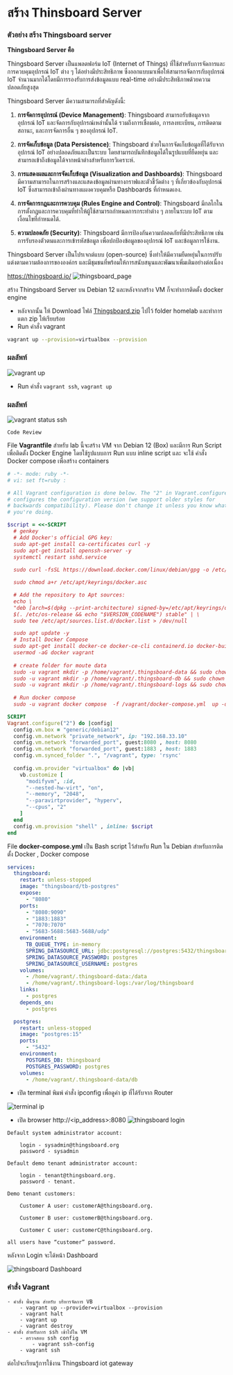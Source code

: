 # สร้าง Thinsboard Server
### ตัวอย่าง สร้าง Thingsboard server  

**Thingsboard Server คือ**

Thingsboard Server เป็นแพลตฟอร์ม IoT (Internet of Things) ที่ใช้สำหรับการจัดการและการควบคุมอุปกรณ์ IoT ต่าง ๆ ได้อย่างมีประสิทธิภาพ ซึ่งออกแบบมาเพื่อให้สามารถจัดการกับอุปกรณ์ IoT จำนวนมากได้โดยมีการรองรับการส่งข้อมูลแบบ real-time อย่างมีประสิทธิภาพด้วยความปลอดภัยสูงสุด

Thingsboard Server มีความสามารถที่สำคัญดังนี้:

1. **การจัดการอุปกรณ์ (Device Management)**: Thingsboard สามารถรับข้อมูลจากอุปกรณ์ IoT และจัดการกับอุปกรณ์เหล่านั้นได้ รวมถึงการเชื่อมต่อ, การลงทะเบียน, การติดตามสถานะ, และการจัดการอื่น ๆ ของอุปกรณ์ IoT.

2. **การจัดเก็บข้อมูล (Data Persistence)**: Thingsboard ช่วยในการจัดเก็บข้อมูลที่ได้รับจากอุปกรณ์ IoT อย่างปลอดภัยและเป็นระบบ โดยสามารถบันทึกข้อมูลได้ในรูปแบบที่ยืดหยุ่น และสามารถเข้าถึงข้อมูลได้จากหน้าต่างสำหรับการวิเคราะห์.

3. **การแสดงผลและการจัดเก็บข้อมูล (Visualization and Dashboards)**: Thingsboard มีความสามารถในการสร้างและแสดงข้อมูลผ่านทางกราฟและตัวชี้วัดต่าง ๆ ที่เกี่ยวข้องกับอุปกรณ์ IoT ซึ่งสามารถเข้าถึงผ่านทางแผงควบคุมหรือ Dashboards ที่กำหนดเอง.

4. **การจัดการกฎและการควบคุม (Rules Engine and Control)**: Thingsboard มีกลไกในการตั้งกฎและการควบคุมที่ทำให้ผู้ใช้สามารถกำหนดการกระทำต่าง ๆ ภายในระบบ IoT ตามเงื่อนไขที่กำหนดได้.

5. **ความปลอดภัย (Security)**: Thingsboard มีการป้องกันความปลอดภัยที่มีประสิทธิภาพ เช่น การรับรองตัวตนและการเข้ารหัสข้อมูล เพื่อปกป้องข้อมูลของอุปกรณ์ IoT และข้อมูลการใช้งาน.

Thingsboard Server เป็นโปรเจกต์แบบ (open-source) ซึ่งทำให้มีความยืดหยุ่นในการปรับแต่งตามความต้องการขององค์กร และมีชุมชนที่พร้อมให้การสนับสนุนและพัฒนาเพิ่มเติมอย่างต่อเนื่อง

<https://thingsboard.io/>
![thingsboard_page](../assets/images/thingsboard_page.png) 



สร้าง Thingsboard Server บน Debian 12 และหลังจากสร้าง VM ก็จะทำการติดตั้ง docker engine

- หลังจากนั้น ให้ Download ไฟล์ [Thingsboard.zip](../assets/zip/Thingsboard.zip) ไปไว้ folder homelab และทำการแตก zip ให้เรียบร้อย
- Run คำสั่ง vagrant

```sh
vagrant up --provision=virtualbox --provision
```
### ผลลัพท์

![vagrant up](../assets/images/vagrant_up_screen1.png)

- Run คำสั่ง ```vagrant ssh```, ```vagrant up```

### ผลลัพท์
![vagrant status ssh](../assets/images/vagrant_status_ssh.png)

```admonish example 
Code Review
```

File **Vagrantfile** สำหรับ lab นี้จะสร้าง VM จาก Debian 12 (Box) และมีการ Run Script เพื่อติดตั้ง Docker Engine โดยใช้รูปแบบการ Run แบบ inline script และ จะใช้ คำสั่ง Docker compose เพื่อสร้าง containers

```ruby 
# -*- mode: ruby -*-
# vi: set ft=ruby :

# All Vagrant configuration is done below. The "2" in Vagrant.configure
# configures the configuration version (we support older styles for
# backwards compatibility). Please don't change it unless you know what
# you're doing.

$script = <<-SCRIPT
  # genkey
  # Add Docker's official GPG key:
  sudo apt-get install ca-certificates curl -y  
  sudo apt-get install openssh-server -y
  systemctl restart sshd.service
  
  sudo curl -fsSL https://download.docker.com/linux/debian/gpg -o /etc/apt/keyrings/docker.asc

  sudo chmod a+r /etc/apt/keyrings/docker.asc

  # Add the repository to Apt sources:
  echo \
  "deb [arch=$(dpkg --print-architecture) signed-by=/etc/apt/keyrings/docker.asc] https://download.docker.com/linux/debian \
  $(. /etc/os-release && echo "$VERSION_CODENAME") stable" | \
  sudo tee /etc/apt/sources.list.d/docker.list > /dev/null 

  sudo apt update -y
  # Install Docker Compose
  sudo apt-get install docker-ce docker-ce-cli containerd.io docker-buildx-plugin docker-compose-plugin -y 
  usermod -aG docker vagrant 
  
  # create folder for moute data 
  sudo -u vagrant mkdir -p /home/vagrant/.thingsboard-data && sudo chown -R 799:799  /home/vagrant/.thingsboard-data
  sudo -u vagrant mkdir -p /home/vagrant/.thingsboard-db && sudo chown -R 799:799 /home/vagrant/.thingsboard-db
  sudo -u vagrant mkdir -p /home/vagrant/.thingsboard-logs && sudo chown -R 799:799 /home/vagrant/.thingsboard-logs
  
  # Run docker compose
  sudo -u vagrant docker compose  -f /vagrant/docker-compose.yml  up -d

SCRIPT
Vagrant.configure("2") do |config|
  config.vm.box = "generic/debian12"
  config.vm.network "private_network", ip: "192.168.33.10"
  config.vm.network "forwarded_port", guest:8080 , host: 8080
  config.vm.network "forwarded_port", guest:1883 , host: 1883
  config.vm.synced_folder ".", "/vagrant", type: 'rsync'
  
  config.vm.provider "virtualbox" do |vb|
    vb.customize [
      "modifyvm", :id,
      "--nested-hw-virt", "on",
      "--memory", "2048",
      "--paravirtprovider", "hyperv", 
      "--cpus", "2"
    ]
  end
  config.vm.provision "shell" , inline: $script
end

```

File **docker-compose.yml** เป็น Bash script ไว้สำหรับ Run ใน Debian สำหรับการติดตั้ง Docker , Docker compose

```yaml
services:
  thingsboard:
    restart: unless-stopped
    image: "thingsboard/tb-postgres"
    expose:
      - "8080"
    ports:
      - "8080:9090"
      - "1883:1883"
      - "7070:7070"
      - "5683-5688:5683-5688/udp"
    environment:
      TB_QUEUE_TYPE: in-memory
      SPRING_DATASOURCE_URL: jdbc:postgresql://postgres:5432/thingsboard
      SPRING_DATASOURCE_PASSWORD: postgres
      SPRING_DATASOURCE_USERNAME: postgres
    volumes:
      - /home/vagrant/.thingsboard-data:/data
      - /home/vagrant/.thingsboard-logs:/var/log/thingsboard
    links:
      - postgres
    depends_on:
      - postgres

  postgres:
    restart: unless-stopped
    image: "postgres:15"
    ports:
      - "5432"
    environment:
      POSTGRES_DB: thingsboard
      POSTGRES_PASSWORD: postgres
    volumes:
      - /home/vagrant/.thingsboard-data/db
```

- เปิด terminal พิมพ์ คำสั่ง  ipconfig เพื่อดูค่า ip ที่ได้รับจาก Router

![terminal ip](../assets/images/terminal_ip.png)

- เปิด browser  http://<ip_address>:8080
![thingsboard login](../assets/images/tb_login_local.png)

```admonish
Default system administrator account:

    login - sysadmin@thingsboard.org
    password - sysadmin

Default demo tenant administrator account:

    login - tenant@thingsboard.org.
    password - tenant.

Demo tenant customers:

    Customer A user: customerA@thingsboard.org.

    Customer B user: customerB@thingsboard.org.

    Customer C user: customerC@thingsboard.org.

all users have “customer” password.
```
หลังจาก Login จะได้หน้า Dashboard

![thingsboard Dashboard](../assets/images/tb_dashboard_1.png)

### คำสั่ง Vagrant

```admonish info
- คำสั่ง พื้นฐาน สำหรับ บริหารจัดการ VB
    - vagrant up --provider=virtualbox --provision
    - vagrant halt
    - vagrant up
    - vagrant destroy
- คำสั่ง สำหรับการ ssh เข้าไปใน VM
    - ตรวจสอบ ssh config
        - vagrant ssh-config
    - vagrant ssh
```

ต่อไปจะเรียนรู้การใช้งาน Thingsboard iot gateway